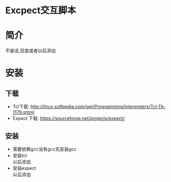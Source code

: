 # Excpect交互脚本


# 简介

不废话,百度或者以后添加

# 安装

## 下载

* Tcl下载: http://linux.softpedia.com/get/Programming/Interpreters/Tcl-Tk-1179.shtml
* Expect 下载: https://sourceforge.net/projects/expect/

## 安装 

* 需要依赖gcc没有gcc先安装gcc
* 安装tcl   
 以后添加
* 安装expect    
 以后添加



